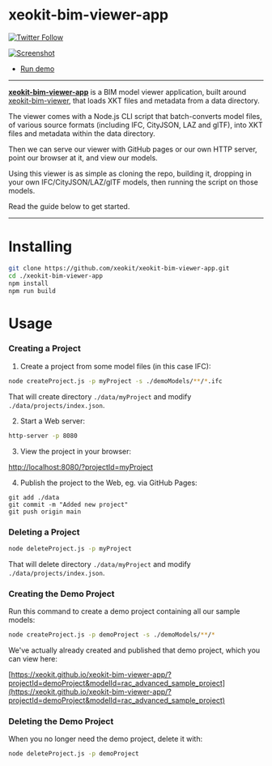 # xeokit-bim-viewer-app

[![Twitter Follow](https://img.shields.io/twitter/follow/xeolabs?style=social)](https://twitter.com/xeolabs) 

[![Screenshot](https://xeokit.io/img/docs/bimViewerAppPropertiesPanel.png)](https://xeokit.github.io/xeokit-bim-viewer-app/?projectId=demoProject&modelId=rac_advanced_sample_project)

* [Run demo](https://xeokit.github.io/xeokit-bim-viewer-app/?projectId=demoProject&modelId=rac_advanced_sample_project)

---

**[xeokit-bim-viewer-app](https://github.com/xeokit/xeokit-bim-viewer-app)** is a BIM model viewer application,
built around [xeokit-bim-viewer](https://github.com/xeokit/xeokit-bim-viewer), that loads XKT files and metadata
from a data directory.

The viewer comes with a Node.js CLI script that batch-converts model files, of various source formats (including IFC,
CityJSON, LAZ and glTF), into XKT files and metadata within the data directory.

Then we can serve our viewer with GitHub pages or our own HTTP server, point our browser at it, and view our models.

Using this viewer is as simple as cloning the repo, building it, dropping in your own IFC/CityJSON/LAZ/glTF models, then
running the script on those models.

Read the guide below to get started.

---

# Installing

````bash
git clone https://github.com/xeokit/xeokit-bim-viewer-app.git
cd ./xeokit-bim-viewer-app
npm install
npm run build
````

# Usage

### Creating a Project

1. Create a project from some model files (in this case IFC):

````bash
node createProject.js -p myProject -s ./demoModels/**/*.ifc
````

That will create directory ````./data/myProject```` and modify ````./data/projects/index.json````.

2. Start a Web server:

````bash
http-server -p 8080
````

3. View the project in your browser:

[http://localhost:8080/?projectId=myProject](http://localhost:8080/?projectId=myProject)

4. Publish the project to the Web, eg. via GitHub Pages:

````
git add ./data
git commit -m "Added new project"
git push origin main
````

### Deleting a Project

````bash
node deleteProject.js -p myProject
````

That will delete directory ````./data/myProject```` and modify ````./data/projects/index.json````.

### Creating the Demo Project

Run this command to create a demo project containing all our sample models:

````bash
node createProject.js -p demoProject -s ./demoModels/**/*
````

We've actually already created and published that demo project, which you can view here:

[https://xeokit.github.io/xeokit-bim-viewer-app/?projectId=demoProject&modelId=rac_advanced_sample_project](https://xeokit.github.io/xeokit-bim-viewer-app/?projectId=demoProject&modelId=rac_advanced_sample_project)

### Deleting the Demo Project

When you no longer need the demo project, delete it with:

````bash
node deleteProject.js -p demoProject
````


